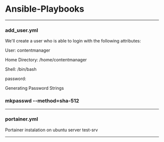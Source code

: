 # Ansible-Playbooks
------------------------------------------------------------------------------------------
### add_user.yml
We'll create a user who is able to login with the following attributes:

User: contentmanager

Home Directory: /home/contentmanager

Shell: /bin/bash

password: 

Generating Password Strings

### mkpasswd --method=sha-512

------------------------------------------------------------------------------------------

### portainer.yml

Portainer instalation on ubuntu server test-srv

------------------------------------------------------------------------------------------
